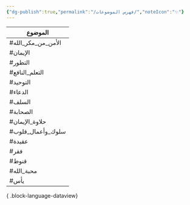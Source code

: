 ```yaml
---
{"dg-publish":true,"permalink":"/فهرس الموضوعات/","noteIcon":"✨"}
---
```


| الموضوع            |
| ------------------ |
| #الأمن_من_مكر_الله |
| #الإيمان           |
| #التطور            |
| #التعلم_النافع     |
| #التوحيد           |
| #الدعاء            |
| #السلف             |
| #الصحابة           |
| #حلاوة_الإيمان     |
| #سلوك_وأعمال_قلوب  |
| #عقيدة             |
| #فقر               |
| #قنوط              |
| #محبة_الله         |
| #يأس               |

{ .block-language-dataview}







